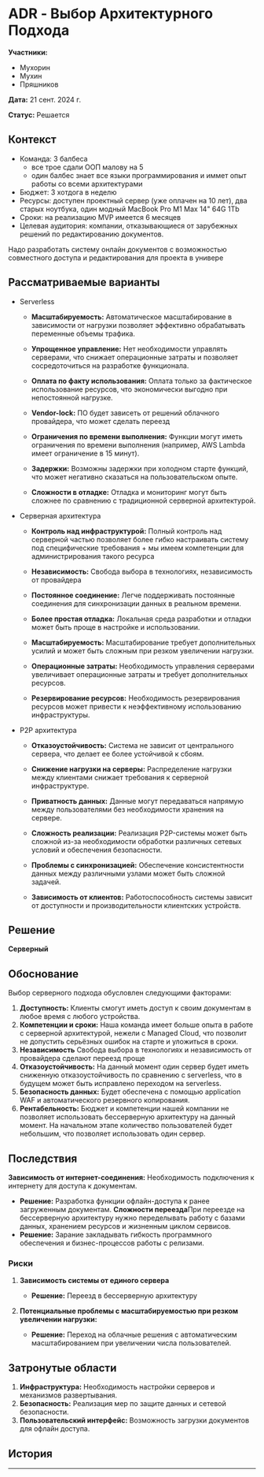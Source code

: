 # ADR - Выбор Архитектурного Подхода

**Участники:**
- Мухорин
- Мухин
- Пряшников

**Дата:** 21 сент. 2024 г.

**Статус:** Решается

## Контекст

- Команда: 3 балбеса
  - все трое сдали ООП малову на 5
  - один балбес знает все языки программирования и иммет опыт работы со всеми архитектурами
- Бюджет: 3 хотдога в неделю 
- Ресурсы: доступен проектный сервер (уже оплачен на 10 лет), два старых ноутбука, один модный MacBook Pro M1 Max 14" 64G 1Tb
- Сроки: на реализацию MVP имеется 6 месяцев
- Целевая аудитория: компании, отказывающиеся от зарубежных решений по редактированию документов.

Надо разработать систему онлайн документов с возможностью совместного доступа и редактирования для проекта в универе

## Рассматриваемые варианты

- Serverless
  
  - **Масштабируемость:** Автоматическое масштабирование в зависимости от нагрузки позволяет эффективно обрабатывать переменные объемы трафика.
  - **Упрощенное управление:** Нет необходимости управлять серверами, что снижает операционные затраты и позволяет сосредоточиться на разработке функционала.
  - **Оплата по факту использования:** Оплата только за фактическое использование ресурсов, что экономически выгодно при непостоянной нагрузке.
    
  - **Vendor-lock:** ПО будет зависеть от решений облачного провайдера, что может сделать переезд 
  - **Ограничения по времени выполнения:** Функции могут иметь ограничения по времени выполнения (например, AWS Lambda имеет ограничение в 15 минут).
  - **Задержки:** Возможны задержки при холодном старте функций, что может негативно сказаться на пользовательском опыте.
  - **Сложности в отладке:** Отладка и мониторинг могут быть сложнее по сравнению с традиционной серверной архитектурой.
    
- Серверная архитектура
    
  - **Контроль над инфраструктурой:** Полный контроль над серверной частью позволяет более гибко настраивать систему под специфические требования + мы имеем компетенции для администрирования такого ресурса
  - **Независимость:** Свобода выбора в технологиях, независимость от провайдера
  - **Постоянное соединение:** Легче поддерживать постоянные соединения для синхронизации данных в реальном времени.
  - **Более простая отладка:** Локальная среда разработки и отладки может быть проще в настройке и использовании.
  
  - **Масштабируемость:** Масштабирование требует дополнительных усилий и может быть сложным при резком увеличении нагрузки.
  - **Операционные затраты:** Необходимость управления серверами увеличивает операционные затраты и требует дополнительных ресурсов.
  - **Резервирование ресурсов:** Необходимость резервирования ресурсов может привести к неэффективному использованию инфраструктуры.
    
- P2P архитектура
  
  - **Отказоустойчивость:** Система не зависит от центрального сервера, что делает ее более устойчивой к сбоям.
  - **Снижение нагрузки на серверы:** Распределение нагрузки между клиентами снижает требования к серверной инфраструктуре.
  - **Приватность данных:** Данные могут передаваться напрямую между пользователями без необходимости хранения на сервере.
  
  - **Сложность реализации:** Реализация P2P-системы может быть сложной из-за необходимости обработки различных сетевых условий и обеспечения безопасности.
  - **Проблемы с синхронизацией:** Обеспечение консистентности данных между различными узлами может быть сложной задачей.
  - **Зависимость от клиентов:** Работоспособность системы зависит от доступности и производительности клиентских устройств.


## Решение

**Серверный**

## Обоснование

Выбор серверного подхода обусловлен следующими факторами:

1. **Доступность:** Клиенты смогут иметь доступ к своим документам в любое время с любого устройства.
2. **Компетенции и сроки:** Наша команда имеет больше опыта в работе с серверной архитектурой, нежели с Managed Cloud, что позволит не допустить серьёзных ошибок на старте и уложиться в сроки.
3. **Независимость** Свобода выбора в технологиях и независимость от провайдера сделают переезд проще
4. **Отказоустойчивость:** На данный момент один сервер будет иметь сниженную отказоустойчивость по сравнению с serverless, что в будущем может быть исправлено переходом на serverless.
5. **Безопасность данных:** Будет обеспечена с помощью application WAF и автоматического резервного копирования.
6. **Рентабельность:** Бюджет и компетенции нашей компании не позволяет использовать бессерверную архитектуру на данный момент. На начальном этапе количество пользователей будет небольшим, что позволяет использовать один сервер. 

## Последствия

**Зависимость от интернет-соединения:** Необходимость подключения к интернету для доступа к документам.
  - **Решение:** Разработка функции офлайн-доступа к ранее загруженным документам.
**Сложности переезда**При переезде на бессерверную архитектуру нужно переделывать работу с базами данных,
хранением ресурсов и жизненным циклом сервисов. 
  - **Решение:** Зарание закладывать гибкость программного обеспечения и бизнес-процессов работы с релизами.
### Риски
1. **Зависимость системы от единого сервера**
   - **Решение:** Переезд в бессерверную архитектуру

3. **Потенциальные проблемы с масштабируемостью при резком увеличении нагрузки:**
   - **Решение:** Переход на облачные решения с автоматическим масштабированием при увеличении числа пользователей.

## Затронутые области

1. **Инфраструктура:** Необходимость настройки серверов и механизмов развертывания.
2. **Безопасность:** Реализация мер по защите данных и сетевой безопасности.
3. **Пользовательский интерфейс:** Возможность загрузки документов для офлайн доступа.

## История

----
